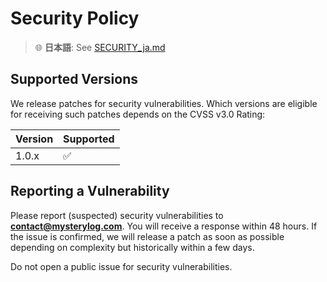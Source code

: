 # Security Policy

> 🌐 **日本語**: See [SECURITY_ja.md](SECURITY_ja.md)

## Supported Versions

We release patches for security vulnerabilities. Which versions are eligible for receiving such patches depends on the CVSS v3.0 Rating:

| Version | Supported          |
| ------- | ------------------ |
| 1.0.x   | :white_check_mark: |

## Reporting a Vulnerability

Please report (suspected) security vulnerabilities to **contact@mysterylog.com**. You will receive a response within 48 hours. If the issue is confirmed, we will release a patch as soon as possible depending on complexity but historically within a few days.

Do not open a public issue for security vulnerabilities.
